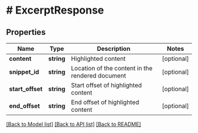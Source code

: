 # # ExcerptResponse

## Properties

Name | Type | Description | Notes
------------ | ------------- | ------------- | -------------
**content** | **string** | Highlighted content | [optional]
**snippet_id** | **string** | Location of the content in the rendered document | [optional]
**start_offset** | **string** | Start offset of highlighted content | [optional]
**end_offset** | **string** | End offset of highlighted content | [optional]

[[Back to Model list]](../../README.md#models) [[Back to API list]](../../README.md#endpoints) [[Back to README]](../../README.md)
